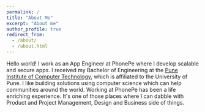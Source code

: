 ```yaml
---
permalink: /
title: "About Me"
excerpt: "About me"
author_profile: true
redirect_from: 
  - /about/
  - /about.html
---
```


Hello world! I work as an App Engineer at PhonePe where I develop scalable and secure apps. I received my Bachelor of Engineering at the [Pune Institute of Computer Technology](https://pict.edu/), which is affiliated to the University of Pune. I like building solutions using computer science which can help communities around the world. Working at PhonePe has been a life enriching experience. It's one of those places where I can dabble with Product and Project Management, Design and Business side of things.
